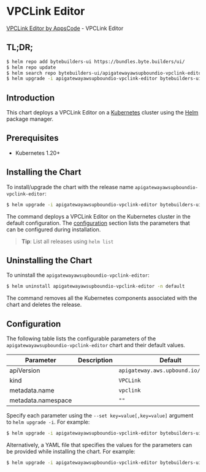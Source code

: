 # VPCLink Editor

[VPCLink Editor by AppsCode](https://byte.builders) - VPCLink Editor

## TL;DR;

```bash
$ helm repo add bytebuilders-ui https://bundles.byte.builders/ui/
$ helm repo update
$ helm search repo bytebuilders-ui/apigatewayawsupboundio-vpclink-editor --version=v0.4.18
$ helm upgrade -i apigatewayawsupboundio-vpclink-editor bytebuilders-ui/apigatewayawsupboundio-vpclink-editor -n default --create-namespace --version=v0.4.18
```

## Introduction

This chart deploys a VPCLink Editor on a [Kubernetes](http://kubernetes.io) cluster using the [Helm](https://helm.sh) package manager.

## Prerequisites

- Kubernetes 1.20+

## Installing the Chart

To install/upgrade the chart with the release name `apigatewayawsupboundio-vpclink-editor`:

```bash
$ helm upgrade -i apigatewayawsupboundio-vpclink-editor bytebuilders-ui/apigatewayawsupboundio-vpclink-editor -n default --create-namespace --version=v0.4.18
```

The command deploys a VPCLink Editor on the Kubernetes cluster in the default configuration. The [configuration](#configuration) section lists the parameters that can be configured during installation.

> **Tip**: List all releases using `helm list`

## Uninstalling the Chart

To uninstall the `apigatewayawsupboundio-vpclink-editor`:

```bash
$ helm uninstall apigatewayawsupboundio-vpclink-editor -n default
```

The command removes all the Kubernetes components associated with the chart and deletes the release.

## Configuration

The following table lists the configurable parameters of the `apigatewayawsupboundio-vpclink-editor` chart and their default values.

|     Parameter      | Description |                    Default                     |
|--------------------|-------------|------------------------------------------------|
| apiVersion         |             | <code>apigateway.aws.upbound.io/v1beta1</code> |
| kind               |             | <code>VPCLink</code>                           |
| metadata.name      |             | <code>vpclink</code>                           |
| metadata.namespace |             | <code>""</code>                                |


Specify each parameter using the `--set key=value[,key=value]` argument to `helm upgrade -i`. For example:

```bash
$ helm upgrade -i apigatewayawsupboundio-vpclink-editor bytebuilders-ui/apigatewayawsupboundio-vpclink-editor -n default --create-namespace --version=v0.4.18 --set apiVersion=apigateway.aws.upbound.io/v1beta1
```

Alternatively, a YAML file that specifies the values for the parameters can be provided while
installing the chart. For example:

```bash
$ helm upgrade -i apigatewayawsupboundio-vpclink-editor bytebuilders-ui/apigatewayawsupboundio-vpclink-editor -n default --create-namespace --version=v0.4.18 --values values.yaml
```
